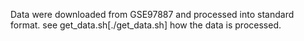 Data were downloaded from GSE97887 and processed into standard format.
see get_data.sh[./get_data.sh] how the data is processed.
